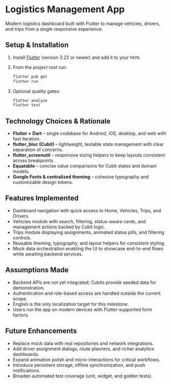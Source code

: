 # Logistics Management App

Modern logistics dashboard built with Flutter to manage vehicles, drivers, and trips from a single responsive experience.

## Setup & Installation

1. Install [Flutter](https://docs.flutter.dev/get-started/install) (version 3.22 or newer) and add it to your `PATH`.
2. From the project root run:

	```powershell
	flutter pub get
	flutter run
	```

3. Optional quality gates:

	```powershell
	flutter analyze
	flutter test
	```

## Technology Choices & Rationale

- **Flutter + Dart** – single codebase for Android, iOS, desktop, and web with fast iteration.
- **flutter_bloc (Cubit)** – lightweight, testable state management with clear separation of concerns.
- **flutter_screenutil** – responsive sizing helpers to keep layouts consistent across breakpoints.
- **Equatable** – concise value comparisons for Cubit states and domain models.
- **Google Fonts & centralized theming** – cohesive typography and customizable design tokens.

## Features Implemented

- Dashboard navigation with quick access to Home, Vehicles, Trips, and Drivers.
- Vehicles module with search, filtering, status-aware cards, and management actions backed by Cubit logic.
- Trips module displaying assignments, animated status pills, and filtering controls.
- Reusable theming, typography, and layout helpers for consistent styling.
- Mock data orchestration enabling the UI to showcase end-to-end flows while awaiting backend services.

## Assumptions Made

- Backend APIs are not yet integrated; Cubits provide seeded data for demonstration.
- Authentication and role-based access are handled outside the current scope.
- English is the only localization target for this milestone.
- Users run the app on modern devices with Flutter-supported form factors.

## Future Enhancements

- Replace mock data with real repositories and network integrations.
- Add driver assignment dialogs, route planners, and richer analytics dashboards.
- Expand animation polish and micro-interactions for critical workflows.
- Introduce persistent storage, offline synchronization, and push notifications.
- Broaden automated test coverage (unit, widget, and golden tests).